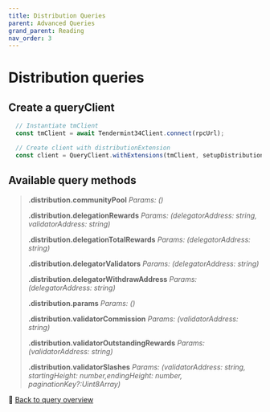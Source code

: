 ```yaml
---
title: Distribution Queries
parent: Advanced Queries
grand_parent: Reading
nav_order: 3
---
```

# Distribution queries

## Create a queryClient

```ts
  // Instantiate tmClient
  const tmClient = await Tendermint34Client.connect(rpcUrl);

  // Create client with distributionExtension
  const client = QueryClient.withExtensions(tmClient, setupDistributionExtension);
```

## Available query methods
>
>**.distribution.communityPool**
>*Params: ()*
>
>**.distribution.delegationRewards**
>*Params:  (delegatorAddress: string, validatorAddress: string)*
>
>**.distribution.delegationTotalRewards**
>*Params:  (delegatorAddress: string)*
>
>**.distribution.delegatorValidators**
>*Params:  (delegatorAddress: string)*
>
>**.distribution.delegatorWithdrawAddress**
>*Params:  (delegatorAddress: string)*
>
>**.distribution.params**
>*Params:  ()*
>
>**.distribution.validatorCommission**
>*Params:  (validatorAddress: string)*
>
>**.distribution.validatorOutstandingRewards**
>*Params:  (validatorAddress: string)*
>
>**.distribution.validatorSlashes** 
>*Params:  (validatorAddress: string, startingHeight: number,endingHeight: number, paginationKey?:Uint8Array)*

🔗 [Back to query overview](index.md)